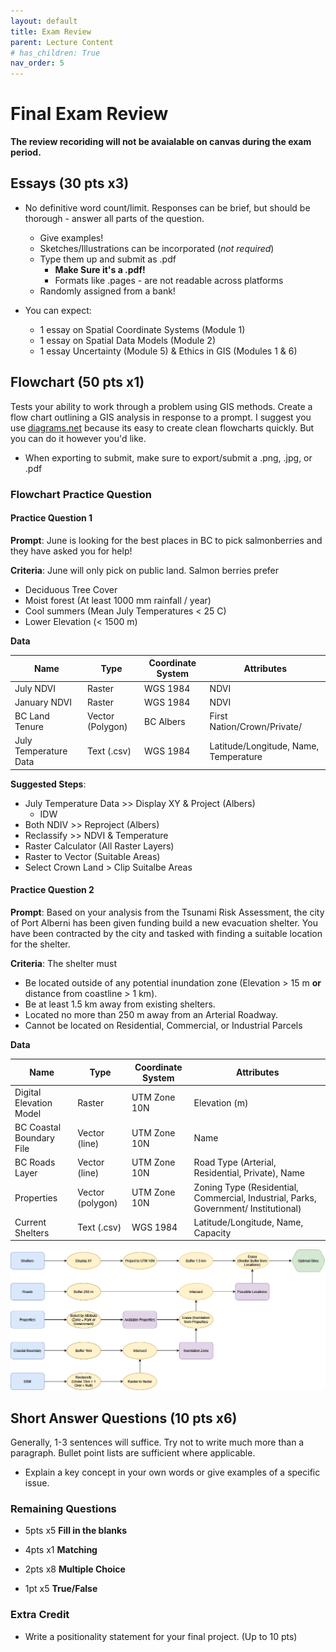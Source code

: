 ```yaml
---
layout: default
title: Exam Review
parent: Lecture Content
# has_children: True
nav_order: 5
---
```


# Final Exam Review

<!-- This will be available Tuesday the 21st -->

**The review recoriding will not be avaialable on canvas during the exam period.**


## Essays (30 pts x3)

* No definitive word count/limit.  Responses can be brief, but should be thorough - answer all parts of the question.
  * Give examples!
  * Sketches/Illustrations can be incorporated (*not required*)
  * Type them up and submit as .pdf
    * **Make Sure it's a .pdf!**
    * Formats like .pages - are not readable across platforms
  * Randomly assigned from a bank!

* You can expect:
  * 1 essay on Spatial Coordinate Systems (Module 1)
  * 1 essay on Spatial Data Models (Module 2)
  * 1 essay Uncertainty (Module 5) & Ethics in GIS (Modules 1 & 6)


## Flowchart (50 pts x1)

Tests your ability to work through a problem using GIS methods.  Create a flow chart outlining a GIS analysis in response to a prompt.  I suggest you use [diagrams.net](https://app.diagrams.net/) because its easy to create clean flowcharts quickly.  But you can do it however you'd like.
* When exporting to submit, make sure to export/submit a .png, .jpg, or .pdf

### Flowchart Practice Question

#### Practice Question 1

**Prompt**: June is looking for the best places in BC to pick salmonberries and they have asked you for help!  

**Criteria**: June will only pick on public land.  Salmon berries prefer

* Deciduous Tree Cover
* Moist forest (At least 1000 mm rainfall / year)
* Cool summers (Mean July Temperatures < 25 C)
* Lower Elevation (< 1500 m)

**Data**

|Name      |      Type          |  Coordinate System  |  Attributes |
|----------|--------------------|---------------------|-------------|
|July NDVI |Raster|WGS 1984 | NDVI |
|January NDVI|Raster|WGS 1984 | NDVI |
|BC Land Tenure |Vector (Polygon) |BC Albers | First Nation/Crown/Private/|
|July Temperature Data |Text (.csv)|WGS 1984 | Latitude/Longitude, Name, Temperature |

**Suggested Steps**:

* July Temperature Data >> Display XY & Project (Albers)
  * IDW
* Both NDIV >> Reproject (Albers)
* Reclassify >> NDVI & Temperature 
* Raster Calculator (All Raster Layers)
* Raster to Vector (Suitable Areas)
* Select Crown Land > Clip Suitalbe Areas

#### Practice Question 2

**Prompt**: Based on your analysis from the Tsunami Risk Assessment, the city of Port Alberni has been given funding build a new evacuation shelter.  You have been contracted by the city and tasked with finding a suitable location for the shelter.

**Criteria**: The shelter must

* Be located outside of any potential inundation zone (Elevation > 15 m **or** distance from coastline > 1 km).
* Be at least 1.5 km away from existing shelters.
* Located no more than 250 m away from an Arterial Roadway.
* Cannot be located on Residential, Commercial, or Industrial Parcels

**Data**

|Name      |      Type          |  Coordinate System  |  Attributes |
|----------|--------------------|---------------------|-------------|
|Digital Elevation Model |Raster|UTM Zone 10N | Elevation (m) |
|BC Coastal Boundary File|Vector (line) |UTM Zone 10N | Name |
|BC Roads Layer |Vector (line) |UTM Zone 10N | Road Type (Arterial, Residential, Private), Name |
|Properties |Vector (polygon) |UTM Zone 10N | Zoning Type (Residential, Commercial, Industrial, Parks, Government/ Institutional) |
|Current Shelters |Text (.csv)|WGS 1984 | Latitude/Longitude, Name, Capacity |


<img src='content/images/Flowchart_Example.png'>

## Short Answer Questions (10 pts x6)

Generally, 1-3 sentences will suffice.  Try not to write much more than a paragraph.  Bullet point lists are sufficient where applicable.

* Explain a key concept in your own words or give examples of a specific issue.

### Remaining Questions

* 5pts x5 **Fill in the blanks**

* 4pts x1 **Matching**

* 2pts x8 **Multiple Choice**

* 1pt x5 **True/False**

### Extra Credit

* Write a positionality statement for your final project.  (Up to 10 pts)


